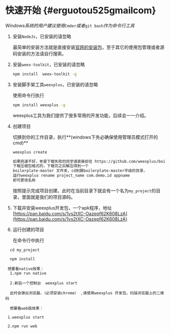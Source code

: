 # 快速开始 {#erguotou525gmailcom}

_Windows系统的用户建议使用_`Cmder`_或者_`git bash`_作为命令行工具_

1. 安装`NodeJs`，已安装的请忽略

   最简单的安装方法就是直接安装[官网的安装包](https://nodejs.org/en/download/)，至于其它的使用包管理或者源码安装的方法请自行搜索。

2. 安装`weex-toolkit`，已安装的请忽略

   ```bash
   npm install  weex-toolkit -g
   ```

3. 安装脚手架工具`weexplus`，已安装的请忽略

   使用命令行执行

   ```bash
   npm install weexplus -g
   ```

   weexplus工具为我们提供了很多常用的开发功能，后续会一一介绍。

4. 创建项目

   切换到你的工作目录，执行**\(windows下务必确保使用管理员模式打开的cmd\)**

   ```bash
   weexplus create 

   如果网速不好，老是下载失败的同学请直接前往 https://github.com/weexplus/boilerplate，
   下载压缩包格式的，下载完之后解压得到一个
   boilerplate-master 文件夹，cd到跟boilerplate-master平级的目录，
   运行weexplus rename project_name com.demo.id appname 
   即可更改名称
   ```

   按照提示完成项目创建。此时在当前目录下就会有一个名为`my_project`的目录，里面就是我们的项目源码。

5. 下载并安装weexplus开发包，一个apk程序，地址 [https://pan.baidu.com/s/1vs2tXC-Oazepf62K608LzA](https://pan.baidu.com/s/1vs2tXC-Oazepf62K608LzA)

6. 运行创建的项目

   在命令行中执行

```
  cd my_project

  npm install

 想要看native效果：
  1.npm run native

  2.新启一个控制台  weexplus start

  此时会弹出浏览器，（必须安装chrome） ,请使用weexplus 开发包，扫描浏览器上的二维码

  想要看web版效果：

 1.weexplus start

 2.npm run web
```




